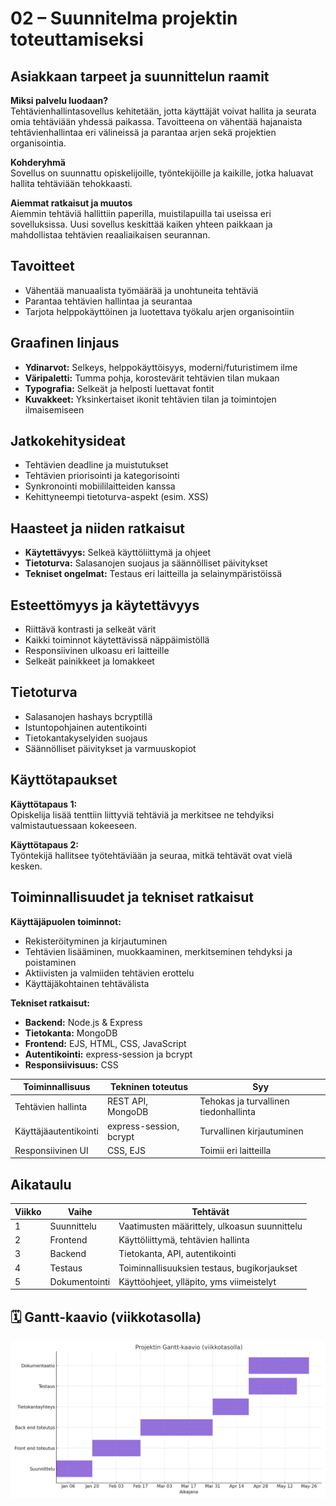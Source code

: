 # 02 – Suunnitelma projektin toteuttamiseksi

## Asiakkaan tarpeet ja suunnittelun raamit

**Miksi palvelu luodaan?**  
Tehtävienhallintasovellus kehitetään, jotta käyttäjät voivat hallita ja seurata omia tehtäviään yhdessä paikassa. Tavoitteena on vähentää hajanaista tehtävienhallintaa eri välineissä ja parantaa arjen sekä projektien organisointia.

**Kohderyhmä**  
Sovellus on suunnattu opiskelijoille, työntekijöille ja kaikille, jotka haluavat hallita tehtäviään tehokkaasti.

**Aiemmat ratkaisut ja muutos**  
Aiemmin tehtäviä hallittiin paperilla, muistilapuilla tai useissa eri sovelluksissa. Uusi sovellus keskittää kaiken yhteen paikkaan ja mahdollistaa tehtävien reaaliaikaisen seurannan.

## Tavoitteet

- Vähentää manuaalista työmäärää ja unohtuneita tehtäviä
- Parantaa tehtävien hallintaa ja seurantaa
- Tarjota helppokäyttöinen ja luotettava työkalu arjen organisointiin

## Graafinen linjaus

- **Ydinarvot:** Selkeys, helppokäyttöisyys, moderni/futuristimem ilme
- **Väripaletti:** Tumma pohja, korostevärit tehtävien tilan mukaan
- **Typografia:** Selkeät ja helposti luettavat fontit
- **Kuvakkeet:** Yksinkertaiset ikonit tehtävien tilan ja toimintojen ilmaisemiseen

## Jatkokehitysideat

- Tehtävien deadline ja muistutukset
- Tehtävien priorisointi ja kategorisointi
- Synkronointi mobiililaitteiden kanssa
- Kehittyneempi tietoturva-aspekt (esim. XSS)

## Haasteet ja niiden ratkaisut

- **Käytettävyys:** Selkeä käyttöliittymä ja ohjeet
- **Tietoturva:** Salasanojen suojaus ja säännölliset päivitykset
- **Tekniset ongelmat:** Testaus eri laitteilla ja selainympäristöissä

## Esteettömyys ja käytettävyys

- Riittävä kontrasti ja selkeät värit
- Kaikki toiminnot käytettävissä näppäimistöllä
- Responsiivinen ulkoasu eri laitteille
- Selkeät painikkeet ja lomakkeet

## Tietoturva

- Salasanojen hashays bcryptillä
- Istuntopohjainen autentikointi
- Tietokantakyselyiden suojaus
- Säännölliset päivitykset ja varmuuskopiot

## Käyttötapaukset

**Käyttötapaus 1:**  
Opiskelija lisää tenttiin liittyviä tehtäviä ja merkitsee ne tehdyiksi valmistautuessaan kokeeseen.

**Käyttötapaus 2:**  
Työntekijä hallitsee työtehtäviään ja seuraa, mitkä tehtävät ovat vielä kesken.

## Toiminnallisuudet ja tekniset ratkaisut

**Käyttäjäpuolen toiminnot:**

- Rekisteröityminen ja kirjautuminen
- Tehtävien lisääminen, muokkaaminen, merkitseminen tehdyksi ja poistaminen
- Aktiivisten ja valmiiden tehtävien erottelu
- Käyttäjäkohtainen tehtävälista

**Tekniset ratkaisut:**

- **Backend:** Node.js & Express
- **Tietokanta:** MongoDB
- **Frontend:** EJS, HTML, CSS, JavaScript
- **Autentikointi:** express-session ja bcrypt
- **Responsiivisuus:** CSS

| Toiminnallisuus | Tekninen toteutus | Syy |
|---|---|---|
| Tehtävien hallinta | REST API, MongoDB | Tehokas ja turvallinen tiedonhallinta |
| Käyttäjäautentikointi | express-session, bcrypt | Turvallinen kirjautuminen |
| Responsiivinen UI | CSS, EJS | Toimii eri laitteilla |

## Aikataulu

| Viikko | Vaihe | Tehtävät |
|---|---|---|
| 1 | Suunnittelu | Vaatimusten määrittely, ulkoasun suunnittelu |
| 2 | Frontend | Käyttöliittymä, tehtävien hallinta |
| 3 | Backend | Tietokanta, API, autentikointi |
| 4 | Testaus | Toiminnallisuuksien testaus, bugikorjaukset |
| 5 | Dokumentointi | Käyttöohjeet, ylläpito, yms viimeistelyt


## 🗓 Gantt-kaavio (viikkotasolla)

![Gantt-kaavio](../kuvat/gantt_kuva_viikkotasolla.png)
